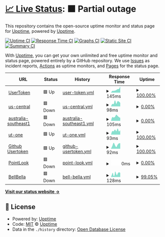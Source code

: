 # [📈 Live Status](https://usertoken.github.io): <!--live status--> **🟧 Partial outage**

This repository contains the open-source uptime monitor and status page for [Upptime](https://upptime.js.org), powered by [Upptime](https://github.com/upptime/upptime).

[![Uptime CI](https://github.com/usertoken/upptime/workflows/Uptime%20CI/badge.svg)](https://github.com/usertoken/upptime/actions?query=workflow%3A%22Uptime+CI%22)
[![Response Time CI](https://github.com/usertoken/upptime/workflows/Response%20Time%20CI/badge.svg)](https://github.com/usertoken/upptime/actions?query=workflow%3A%22Response+Time+CI%22)
[![Graphs CI](https://github.com/usertoken/upptime/workflows/Graphs%20CI/badge.svg)](https://github.com/usertoken/upptime/actions?query=workflow%3A%22Graphs+CI%22)
[![Static Site CI](https://github.com/usertoken/upptime/workflows/Static%20Site%20CI/badge.svg)](https://github.com/usertoken/upptime/actions?query=workflow%3A%22Static+Site+CI%22)
[![Summary CI](https://github.com/usertoken/upptime/workflows/Summary%20CI/badge.svg)](https://github.com/usertoken/upptime/actions?query=workflow%3A%22Summary+CI%22)

With [Upptime](https://upptime.js.org), you can get your own unlimited and free uptime monitor and status page, powered entirely by a GitHub repository. We use [Issues](https://github.com/upptime/upptime/issues) as incident reports, [Actions](https://github.com/usertoken/upptime/actions) as uptime monitors, and [Pages](https://usertoken.github.io) for the status page.

<!--start: status pages-->
<!-- This summary is generated by Upptime (https://github.com/upptime/upptime) -->
<!-- Do not edit this manually, your changes will be overwritten -->
<!-- prettier-ignore -->
| URL | Status | History | Response Time | Uptime |
| --- | ------ | ------- | ------------- | ------ |
| <img alt="" src="https://icons.duckduckgo.com/ip3/www.usertoken.com.ico" height="13"> [UserToken](https://www.usertoken.com) | 🟩 Up | [user-token.yml](https://github.com/usertoken/uptime/commits/HEAD/history/user-token.yml) | <details><summary><img alt="Response time graph" src="./graphs/user-token/response-time-week.png" height="20"> 145ms</summary><br><a href="https://usertoken.github.io/history/user-token"><img alt="Response time 195" src="https://img.shields.io/endpoint?url=https%3A%2F%2Fraw.githubusercontent.com%2Fusertoken%2Fuptime%2FHEAD%2Fapi%2Fuser-token%2Fresponse-time.json"></a><br><a href="https://usertoken.github.io/history/user-token"><img alt="24-hour response time 295" src="https://img.shields.io/endpoint?url=https%3A%2F%2Fraw.githubusercontent.com%2Fusertoken%2Fuptime%2FHEAD%2Fapi%2Fuser-token%2Fresponse-time-day.json"></a><br><a href="https://usertoken.github.io/history/user-token"><img alt="7-day response time 145" src="https://img.shields.io/endpoint?url=https%3A%2F%2Fraw.githubusercontent.com%2Fusertoken%2Fuptime%2FHEAD%2Fapi%2Fuser-token%2Fresponse-time-week.json"></a><br><a href="https://usertoken.github.io/history/user-token"><img alt="30-day response time 200" src="https://img.shields.io/endpoint?url=https%3A%2F%2Fraw.githubusercontent.com%2Fusertoken%2Fuptime%2FHEAD%2Fapi%2Fuser-token%2Fresponse-time-month.json"></a><br><a href="https://usertoken.github.io/history/user-token"><img alt="1-year response time 201" src="https://img.shields.io/endpoint?url=https%3A%2F%2Fraw.githubusercontent.com%2Fusertoken%2Fuptime%2FHEAD%2Fapi%2Fuser-token%2Fresponse-time-year.json"></a></details> | <details><summary><a href="https://usertoken.github.io/history/user-token">100.00%</a></summary><a href="https://usertoken.github.io/history/user-token"><img alt="All-time uptime 58.97%" src="https://img.shields.io/endpoint?url=https%3A%2F%2Fraw.githubusercontent.com%2Fusertoken%2Fuptime%2FHEAD%2Fapi%2Fuser-token%2Fuptime.json"></a><br><a href="https://usertoken.github.io/history/user-token"><img alt="24-hour uptime 100.00%" src="https://img.shields.io/endpoint?url=https%3A%2F%2Fraw.githubusercontent.com%2Fusertoken%2Fuptime%2FHEAD%2Fapi%2Fuser-token%2Fuptime-day.json"></a><br><a href="https://usertoken.github.io/history/user-token"><img alt="7-day uptime 100.00%" src="https://img.shields.io/endpoint?url=https%3A%2F%2Fraw.githubusercontent.com%2Fusertoken%2Fuptime%2FHEAD%2Fapi%2Fuser-token%2Fuptime-week.json"></a><br><a href="https://usertoken.github.io/history/user-token"><img alt="30-day uptime 100.00%" src="https://img.shields.io/endpoint?url=https%3A%2F%2Fraw.githubusercontent.com%2Fusertoken%2Fuptime%2FHEAD%2Fapi%2Fuser-token%2Fuptime-month.json"></a><br><a href="https://usertoken.github.io/history/user-token"><img alt="1-year uptime 96.75%" src="https://img.shields.io/endpoint?url=https%3A%2F%2Fraw.githubusercontent.com%2Fusertoken%2Fuptime%2FHEAD%2Fapi%2Fuser-token%2Fuptime-year.json"></a></details>
| <img alt="" src="https://icons.duckduckgo.com/ip3/seed11.usertoken.com.ico" height="13"> [us-central](https://seed11.usertoken.com/) | 🟥 Down | [us-central.yml](https://github.com/usertoken/uptime/commits/HEAD/history/us-central.yml) | <details><summary><img alt="Response time graph" src="./graphs/us-central/response-time-week.png" height="20"> 98ms</summary><br><a href="https://usertoken.github.io/history/us-central"><img alt="Response time 111" src="https://img.shields.io/endpoint?url=https%3A%2F%2Fraw.githubusercontent.com%2Fusertoken%2Fuptime%2FHEAD%2Fapi%2Fus-central%2Fresponse-time.json"></a><br><a href="https://usertoken.github.io/history/us-central"><img alt="24-hour response time 89" src="https://img.shields.io/endpoint?url=https%3A%2F%2Fraw.githubusercontent.com%2Fusertoken%2Fuptime%2FHEAD%2Fapi%2Fus-central%2Fresponse-time-day.json"></a><br><a href="https://usertoken.github.io/history/us-central"><img alt="7-day response time 98" src="https://img.shields.io/endpoint?url=https%3A%2F%2Fraw.githubusercontent.com%2Fusertoken%2Fuptime%2FHEAD%2Fapi%2Fus-central%2Fresponse-time-week.json"></a><br><a href="https://usertoken.github.io/history/us-central"><img alt="30-day response time 111" src="https://img.shields.io/endpoint?url=https%3A%2F%2Fraw.githubusercontent.com%2Fusertoken%2Fuptime%2FHEAD%2Fapi%2Fus-central%2Fresponse-time-month.json"></a><br><a href="https://usertoken.github.io/history/us-central"><img alt="1-year response time 117" src="https://img.shields.io/endpoint?url=https%3A%2F%2Fraw.githubusercontent.com%2Fusertoken%2Fuptime%2FHEAD%2Fapi%2Fus-central%2Fresponse-time-year.json"></a></details> | <details><summary><a href="https://usertoken.github.io/history/us-central">0.00%</a></summary><a href="https://usertoken.github.io/history/us-central"><img alt="All-time uptime 6.57%" src="https://img.shields.io/endpoint?url=https%3A%2F%2Fraw.githubusercontent.com%2Fusertoken%2Fuptime%2FHEAD%2Fapi%2Fus-central%2Fuptime.json"></a><br><a href="https://usertoken.github.io/history/us-central"><img alt="24-hour uptime 0.00%" src="https://img.shields.io/endpoint?url=https%3A%2F%2Fraw.githubusercontent.com%2Fusertoken%2Fuptime%2FHEAD%2Fapi%2Fus-central%2Fuptime-day.json"></a><br><a href="https://usertoken.github.io/history/us-central"><img alt="7-day uptime 0.00%" src="https://img.shields.io/endpoint?url=https%3A%2F%2Fraw.githubusercontent.com%2Fusertoken%2Fuptime%2FHEAD%2Fapi%2Fus-central%2Fuptime-week.json"></a><br><a href="https://usertoken.github.io/history/us-central"><img alt="30-day uptime 1.38%" src="https://img.shields.io/endpoint?url=https%3A%2F%2Fraw.githubusercontent.com%2Fusertoken%2Fuptime%2FHEAD%2Fapi%2Fus-central%2Fuptime-month.json"></a><br><a href="https://usertoken.github.io/history/us-central"><img alt="1-year uptime 0.00%" src="https://img.shields.io/endpoint?url=https%3A%2F%2Fraw.githubusercontent.com%2Fusertoken%2Fuptime%2FHEAD%2Fapi%2Fus-central%2Fuptime-year.json"></a></details>
| <img alt="" src="https://icons.duckduckgo.com/ip3/seed10.usertoken.com.ico" height="13"> [australia-southeast1](https://seed10.usertoken.com/) | 🟥 Down | [australia-southeast1.yml](https://github.com/usertoken/uptime/commits/HEAD/history/australia-southeast1.yml) | <details><summary><img alt="Response time graph" src="./graphs/australia-southeast1/response-time-week.png" height="20"> 105ms</summary><br><a href="https://usertoken.github.io/history/australia-southeast1"><img alt="Response time 104" src="https://img.shields.io/endpoint?url=https%3A%2F%2Fraw.githubusercontent.com%2Fusertoken%2Fuptime%2FHEAD%2Fapi%2Faustralia-southeast1%2Fresponse-time.json"></a><br><a href="https://usertoken.github.io/history/australia-southeast1"><img alt="24-hour response time 78" src="https://img.shields.io/endpoint?url=https%3A%2F%2Fraw.githubusercontent.com%2Fusertoken%2Fuptime%2FHEAD%2Fapi%2Faustralia-southeast1%2Fresponse-time-day.json"></a><br><a href="https://usertoken.github.io/history/australia-southeast1"><img alt="7-day response time 105" src="https://img.shields.io/endpoint?url=https%3A%2F%2Fraw.githubusercontent.com%2Fusertoken%2Fuptime%2FHEAD%2Fapi%2Faustralia-southeast1%2Fresponse-time-week.json"></a><br><a href="https://usertoken.github.io/history/australia-southeast1"><img alt="30-day response time 109" src="https://img.shields.io/endpoint?url=https%3A%2F%2Fraw.githubusercontent.com%2Fusertoken%2Fuptime%2FHEAD%2Fapi%2Faustralia-southeast1%2Fresponse-time-month.json"></a><br><a href="https://usertoken.github.io/history/australia-southeast1"><img alt="1-year response time 112" src="https://img.shields.io/endpoint?url=https%3A%2F%2Fraw.githubusercontent.com%2Fusertoken%2Fuptime%2FHEAD%2Fapi%2Faustralia-southeast1%2Fresponse-time-year.json"></a></details> | <details><summary><a href="https://usertoken.github.io/history/australia-southeast1">0.00%</a></summary><a href="https://usertoken.github.io/history/australia-southeast1"><img alt="All-time uptime 5.45%" src="https://img.shields.io/endpoint?url=https%3A%2F%2Fraw.githubusercontent.com%2Fusertoken%2Fuptime%2FHEAD%2Fapi%2Faustralia-southeast1%2Fuptime.json"></a><br><a href="https://usertoken.github.io/history/australia-southeast1"><img alt="24-hour uptime 0.00%" src="https://img.shields.io/endpoint?url=https%3A%2F%2Fraw.githubusercontent.com%2Fusertoken%2Fuptime%2FHEAD%2Fapi%2Faustralia-southeast1%2Fuptime-day.json"></a><br><a href="https://usertoken.github.io/history/australia-southeast1"><img alt="7-day uptime 0.00%" src="https://img.shields.io/endpoint?url=https%3A%2F%2Fraw.githubusercontent.com%2Fusertoken%2Fuptime%2FHEAD%2Fapi%2Faustralia-southeast1%2Fuptime-week.json"></a><br><a href="https://usertoken.github.io/history/australia-southeast1"><img alt="30-day uptime 1.38%" src="https://img.shields.io/endpoint?url=https%3A%2F%2Fraw.githubusercontent.com%2Fusertoken%2Fuptime%2FHEAD%2Fapi%2Faustralia-southeast1%2Fuptime-month.json"></a><br><a href="https://usertoken.github.io/history/australia-southeast1"><img alt="1-year uptime 0.00%" src="https://img.shields.io/endpoint?url=https%3A%2F%2Fraw.githubusercontent.com%2Fusertoken%2Fuptime%2FHEAD%2Fapi%2Faustralia-southeast1%2Fuptime-year.json"></a></details>
| <img alt="" src="https://icons.duckduckgo.com/ip3/ut-one.uc.r.appspot.com.ico" height="13"> [ut-one](https://ut-one.uc.r.appspot.com) | 🟩 Up | [ut-one.yml](https://github.com/usertoken/uptime/commits/HEAD/history/ut-one.yml) | <details><summary><img alt="Response time graph" src="./graphs/ut-one/response-time-week.png" height="20"> 93ms</summary><br><a href="https://usertoken.github.io/history/ut-one"><img alt="Response time 1295" src="https://img.shields.io/endpoint?url=https%3A%2F%2Fraw.githubusercontent.com%2Fusertoken%2Fuptime%2FHEAD%2Fapi%2Fut-one%2Fresponse-time.json"></a><br><a href="https://usertoken.github.io/history/ut-one"><img alt="24-hour response time 97" src="https://img.shields.io/endpoint?url=https%3A%2F%2Fraw.githubusercontent.com%2Fusertoken%2Fuptime%2FHEAD%2Fapi%2Fut-one%2Fresponse-time-day.json"></a><br><a href="https://usertoken.github.io/history/ut-one"><img alt="7-day response time 93" src="https://img.shields.io/endpoint?url=https%3A%2F%2Fraw.githubusercontent.com%2Fusertoken%2Fuptime%2FHEAD%2Fapi%2Fut-one%2Fresponse-time-week.json"></a><br><a href="https://usertoken.github.io/history/ut-one"><img alt="30-day response time 111" src="https://img.shields.io/endpoint?url=https%3A%2F%2Fraw.githubusercontent.com%2Fusertoken%2Fuptime%2FHEAD%2Fapi%2Fut-one%2Fresponse-time-month.json"></a><br><a href="https://usertoken.github.io/history/ut-one"><img alt="1-year response time 1062" src="https://img.shields.io/endpoint?url=https%3A%2F%2Fraw.githubusercontent.com%2Fusertoken%2Fuptime%2FHEAD%2Fapi%2Fut-one%2Fresponse-time-year.json"></a></details> | <details><summary><a href="https://usertoken.github.io/history/ut-one">100.00%</a></summary><a href="https://usertoken.github.io/history/ut-one"><img alt="All-time uptime 99.99%" src="https://img.shields.io/endpoint?url=https%3A%2F%2Fraw.githubusercontent.com%2Fusertoken%2Fuptime%2FHEAD%2Fapi%2Fut-one%2Fuptime.json"></a><br><a href="https://usertoken.github.io/history/ut-one"><img alt="24-hour uptime 100.00%" src="https://img.shields.io/endpoint?url=https%3A%2F%2Fraw.githubusercontent.com%2Fusertoken%2Fuptime%2FHEAD%2Fapi%2Fut-one%2Fuptime-day.json"></a><br><a href="https://usertoken.github.io/history/ut-one"><img alt="7-day uptime 100.00%" src="https://img.shields.io/endpoint?url=https%3A%2F%2Fraw.githubusercontent.com%2Fusertoken%2Fuptime%2FHEAD%2Fapi%2Fut-one%2Fuptime-week.json"></a><br><a href="https://usertoken.github.io/history/ut-one"><img alt="30-day uptime 100.00%" src="https://img.shields.io/endpoint?url=https%3A%2F%2Fraw.githubusercontent.com%2Fusertoken%2Fuptime%2FHEAD%2Fapi%2Fut-one%2Fuptime-month.json"></a><br><a href="https://usertoken.github.io/history/ut-one"><img alt="1-year uptime 100.00%" src="https://img.shields.io/endpoint?url=https%3A%2F%2Fraw.githubusercontent.com%2Fusertoken%2Fuptime%2FHEAD%2Fapi%2Fut-one%2Fuptime-year.json"></a></details>
| <img alt="" src="https://icons.duckduckgo.com/ip3/usertoken.github.io.ico" height="13"> [Github Usertoken](https://usertoken.github.io) | 🟩 Up | [github-usertoken.yml](https://github.com/usertoken/uptime/commits/HEAD/history/github-usertoken.yml) | <details><summary><img alt="Response time graph" src="./graphs/github-usertoken/response-time-week.png" height="20"> 92ms</summary><br><a href="https://usertoken.github.io/history/github-usertoken"><img alt="Response time 104" src="https://img.shields.io/endpoint?url=https%3A%2F%2Fraw.githubusercontent.com%2Fusertoken%2Fuptime%2FHEAD%2Fapi%2Fgithub-usertoken%2Fresponse-time.json"></a><br><a href="https://usertoken.github.io/history/github-usertoken"><img alt="24-hour response time 125" src="https://img.shields.io/endpoint?url=https%3A%2F%2Fraw.githubusercontent.com%2Fusertoken%2Fuptime%2FHEAD%2Fapi%2Fgithub-usertoken%2Fresponse-time-day.json"></a><br><a href="https://usertoken.github.io/history/github-usertoken"><img alt="7-day response time 92" src="https://img.shields.io/endpoint?url=https%3A%2F%2Fraw.githubusercontent.com%2Fusertoken%2Fuptime%2FHEAD%2Fapi%2Fgithub-usertoken%2Fresponse-time-week.json"></a><br><a href="https://usertoken.github.io/history/github-usertoken"><img alt="30-day response time 123" src="https://img.shields.io/endpoint?url=https%3A%2F%2Fraw.githubusercontent.com%2Fusertoken%2Fuptime%2FHEAD%2Fapi%2Fgithub-usertoken%2Fresponse-time-month.json"></a><br><a href="https://usertoken.github.io/history/github-usertoken"><img alt="1-year response time 111" src="https://img.shields.io/endpoint?url=https%3A%2F%2Fraw.githubusercontent.com%2Fusertoken%2Fuptime%2FHEAD%2Fapi%2Fgithub-usertoken%2Fresponse-time-year.json"></a></details> | <details><summary><a href="https://usertoken.github.io/history/github-usertoken">100.00%</a></summary><a href="https://usertoken.github.io/history/github-usertoken"><img alt="All-time uptime 100.00%" src="https://img.shields.io/endpoint?url=https%3A%2F%2Fraw.githubusercontent.com%2Fusertoken%2Fuptime%2FHEAD%2Fapi%2Fgithub-usertoken%2Fuptime.json"></a><br><a href="https://usertoken.github.io/history/github-usertoken"><img alt="24-hour uptime 100.00%" src="https://img.shields.io/endpoint?url=https%3A%2F%2Fraw.githubusercontent.com%2Fusertoken%2Fuptime%2FHEAD%2Fapi%2Fgithub-usertoken%2Fuptime-day.json"></a><br><a href="https://usertoken.github.io/history/github-usertoken"><img alt="7-day uptime 100.00%" src="https://img.shields.io/endpoint?url=https%3A%2F%2Fraw.githubusercontent.com%2Fusertoken%2Fuptime%2FHEAD%2Fapi%2Fgithub-usertoken%2Fuptime-week.json"></a><br><a href="https://usertoken.github.io/history/github-usertoken"><img alt="30-day uptime 100.00%" src="https://img.shields.io/endpoint?url=https%3A%2F%2Fraw.githubusercontent.com%2Fusertoken%2Fuptime%2FHEAD%2Fapi%2Fgithub-usertoken%2Fuptime-month.json"></a><br><a href="https://usertoken.github.io/history/github-usertoken"><img alt="1-year uptime 100.00%" src="https://img.shields.io/endpoint?url=https%3A%2F%2Fraw.githubusercontent.com%2Fusertoken%2Fuptime%2FHEAD%2Fapi%2Fgithub-usertoken%2Fuptime-year.json"></a></details>
| <img alt="" src="https://icons.duckduckgo.com/ip3/www.pointlook.com.ico" height="13"> [PointLook](https://www.pointlook.com) | 🟥 Down | [point-look.yml](https://github.com/usertoken/uptime/commits/HEAD/history/point-look.yml) | <details><summary><img alt="Response time graph" src="./graphs/point-look/response-time-week.png" height="20"> 0ms</summary><br><a href="https://usertoken.github.io/history/point-look"><img alt="Response time 0" src="https://img.shields.io/endpoint?url=https%3A%2F%2Fraw.githubusercontent.com%2Fusertoken%2Fuptime%2FHEAD%2Fapi%2Fpoint-look%2Fresponse-time.json"></a><br><a href="https://usertoken.github.io/history/point-look"><img alt="24-hour response time 0" src="https://img.shields.io/endpoint?url=https%3A%2F%2Fraw.githubusercontent.com%2Fusertoken%2Fuptime%2FHEAD%2Fapi%2Fpoint-look%2Fresponse-time-day.json"></a><br><a href="https://usertoken.github.io/history/point-look"><img alt="7-day response time 0" src="https://img.shields.io/endpoint?url=https%3A%2F%2Fraw.githubusercontent.com%2Fusertoken%2Fuptime%2FHEAD%2Fapi%2Fpoint-look%2Fresponse-time-week.json"></a><br><a href="https://usertoken.github.io/history/point-look"><img alt="30-day response time 0" src="https://img.shields.io/endpoint?url=https%3A%2F%2Fraw.githubusercontent.com%2Fusertoken%2Fuptime%2FHEAD%2Fapi%2Fpoint-look%2Fresponse-time-month.json"></a><br><a href="https://usertoken.github.io/history/point-look"><img alt="1-year response time 0" src="https://img.shields.io/endpoint?url=https%3A%2F%2Fraw.githubusercontent.com%2Fusertoken%2Fuptime%2FHEAD%2Fapi%2Fpoint-look%2Fresponse-time-year.json"></a></details> | <details><summary><a href="https://usertoken.github.io/history/point-look">0.00%</a></summary><a href="https://usertoken.github.io/history/point-look"><img alt="All-time uptime 11.73%" src="https://img.shields.io/endpoint?url=https%3A%2F%2Fraw.githubusercontent.com%2Fusertoken%2Fuptime%2FHEAD%2Fapi%2Fpoint-look%2Fuptime.json"></a><br><a href="https://usertoken.github.io/history/point-look"><img alt="24-hour uptime 0.00%" src="https://img.shields.io/endpoint?url=https%3A%2F%2Fraw.githubusercontent.com%2Fusertoken%2Fuptime%2FHEAD%2Fapi%2Fpoint-look%2Fuptime-day.json"></a><br><a href="https://usertoken.github.io/history/point-look"><img alt="7-day uptime 0.00%" src="https://img.shields.io/endpoint?url=https%3A%2F%2Fraw.githubusercontent.com%2Fusertoken%2Fuptime%2FHEAD%2Fapi%2Fpoint-look%2Fuptime-week.json"></a><br><a href="https://usertoken.github.io/history/point-look"><img alt="30-day uptime 1.38%" src="https://img.shields.io/endpoint?url=https%3A%2F%2Fraw.githubusercontent.com%2Fusertoken%2Fuptime%2FHEAD%2Fapi%2Fpoint-look%2Fuptime-month.json"></a><br><a href="https://usertoken.github.io/history/point-look"><img alt="1-year uptime 0.00%" src="https://img.shields.io/endpoint?url=https%3A%2F%2Fraw.githubusercontent.com%2Fusertoken%2Fuptime%2FHEAD%2Fapi%2Fpoint-look%2Fuptime-year.json"></a></details>
| <img alt="" src="https://icons.duckduckgo.com/ip3/www.bellbella.com.ico" height="13"> [BellBella](https://www.bellbella.com) | 🟥 Down | [bell-bella.yml](https://github.com/usertoken/uptime/commits/HEAD/history/bell-bella.yml) | <details><summary><img alt="Response time graph" src="./graphs/bell-bella/response-time-week.png" height="20"> 128ms</summary><br><a href="https://usertoken.github.io/history/bell-bella"><img alt="Response time 278" src="https://img.shields.io/endpoint?url=https%3A%2F%2Fraw.githubusercontent.com%2Fusertoken%2Fuptime%2FHEAD%2Fapi%2Fbell-bella%2Fresponse-time.json"></a><br><a href="https://usertoken.github.io/history/bell-bella"><img alt="24-hour response time 161" src="https://img.shields.io/endpoint?url=https%3A%2F%2Fraw.githubusercontent.com%2Fusertoken%2Fuptime%2FHEAD%2Fapi%2Fbell-bella%2Fresponse-time-day.json"></a><br><a href="https://usertoken.github.io/history/bell-bella"><img alt="7-day response time 128" src="https://img.shields.io/endpoint?url=https%3A%2F%2Fraw.githubusercontent.com%2Fusertoken%2Fuptime%2FHEAD%2Fapi%2Fbell-bella%2Fresponse-time-week.json"></a><br><a href="https://usertoken.github.io/history/bell-bella"><img alt="30-day response time 278" src="https://img.shields.io/endpoint?url=https%3A%2F%2Fraw.githubusercontent.com%2Fusertoken%2Fuptime%2FHEAD%2Fapi%2Fbell-bella%2Fresponse-time-month.json"></a><br><a href="https://usertoken.github.io/history/bell-bella"><img alt="1-year response time 278" src="https://img.shields.io/endpoint?url=https%3A%2F%2Fraw.githubusercontent.com%2Fusertoken%2Fuptime%2FHEAD%2Fapi%2Fbell-bella%2Fresponse-time-year.json"></a></details> | <details><summary><a href="https://usertoken.github.io/history/bell-bella">99.05%</a></summary><a href="https://usertoken.github.io/history/bell-bella"><img alt="All-time uptime 12.35%" src="https://img.shields.io/endpoint?url=https%3A%2F%2Fraw.githubusercontent.com%2Fusertoken%2Fuptime%2FHEAD%2Fapi%2Fbell-bella%2Fuptime.json"></a><br><a href="https://usertoken.github.io/history/bell-bella"><img alt="24-hour uptime 99.99%" src="https://img.shields.io/endpoint?url=https%3A%2F%2Fraw.githubusercontent.com%2Fusertoken%2Fuptime%2FHEAD%2Fapi%2Fbell-bella%2Fuptime-day.json"></a><br><a href="https://usertoken.github.io/history/bell-bella"><img alt="7-day uptime 99.05%" src="https://img.shields.io/endpoint?url=https%3A%2F%2Fraw.githubusercontent.com%2Fusertoken%2Fuptime%2FHEAD%2Fapi%2Fbell-bella%2Fuptime-week.json"></a><br><a href="https://usertoken.github.io/history/bell-bella"><img alt="30-day uptime 72.73%" src="https://img.shields.io/endpoint?url=https%3A%2F%2Fraw.githubusercontent.com%2Fusertoken%2Fuptime%2FHEAD%2Fapi%2Fbell-bella%2Fuptime-month.json"></a><br><a href="https://usertoken.github.io/history/bell-bella"><img alt="1-year uptime 5.95%" src="https://img.shields.io/endpoint?url=https%3A%2F%2Fraw.githubusercontent.com%2Fusertoken%2Fuptime%2FHEAD%2Fapi%2Fbell-bella%2Fuptime-year.json"></a></details>

<!--end: status pages-->

[**Visit our status website →**](https://usertoken.github.io)

## 📄 License

- Powered by: [Upptime](https://github.com/upptime/upptime)
- Code: [MIT](./LICENSE) © [Upptime](https://upptime.js.org)
- Data in the `./history` directory: [Open Database License](https://opendatacommons.org/licenses/odbl/1-0/)

